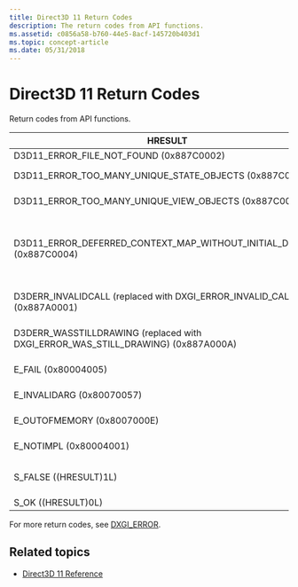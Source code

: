 ```yaml
---
title: Direct3D 11 Return Codes
description: The return codes from API functions.
ms.assetid: c0856a58-b760-44e5-8acf-145720b403d1
ms.topic: concept-article
ms.date: 05/31/2018
---
```


# Direct3D 11 Return Codes

Return codes from API functions.

| HRESULT | Description |
|-|-|
| D3D11_ERROR_FILE_NOT_FOUND (0x887C0002) | The file was not found. |
| D3D11_ERROR_TOO_MANY_UNIQUE_STATE_OBJECTS (0x887C0001) | There are too many unique instances of a particular type of state object. |
| D3D11_ERROR_TOO_MANY_UNIQUE_VIEW_OBJECTS (0x887C0003) | There are too many unique instances of a particular type of view object. |
| D3D11_ERROR_DEFERRED_CONTEXT_MAP_WITHOUT_INITIAL_DISCARD (0x887C0004) | The first call to [**ID3D11DeviceContext::Map**](/windows/desktop/api/D3D11/nf-d3d11-id3d11devicecontext-map) after either [**ID3D11Device::CreateDeferredContext**](/windows/desktop/api/D3D11/nf-d3d11-id3d11device-createdeferredcontext) or [**ID3D11DeviceContext::FinishCommandList**](/windows/desktop/api/D3D11/nf-d3d11-id3d11devicecontext-finishcommandlist) per Resource was not D3D11_MAP_WRITE_DISCARD. |
| D3DERR_INVALIDCALL (replaced with DXGI_ERROR_INVALID_CALL) (0x887A0001) | The method call is invalid. For example, a method's parameter may not be a valid pointer. |
| D3DERR_WASSTILLDRAWING (replaced with DXGI_ERROR_WAS_STILL_DRAWING) (0x887A000A) | The previous blit operation that is transferring information to or from this surface is incomplete. |
| E_FAIL (0x80004005) | Attempted to create a device with the debug layer enabled and the layer is not installed. |
| E_INVALIDARG (0x80070057) | An invalid parameter was passed to the returning function. |
| E_OUTOFMEMORY (0x8007000E) | Direct3D could not allocate sufficient memory to complete the call. |
| E_NOTIMPL (0x80004001) | The method call isn't implemented with the passed parameter combination. |
| S_FALSE ((HRESULT)1L) | Alternate success value, indicating a successful but nonstandard completion (the precise meaning depends on context). |
| S_OK ((HRESULT)0L) | No error occurred. |

For more return codes, see [DXGI_ERROR](/windows/desktop/direct3ddxgi/dxgi-error).

## Related topics

* [Direct3D 11 Reference](d3d11-graphics-reference.md)
